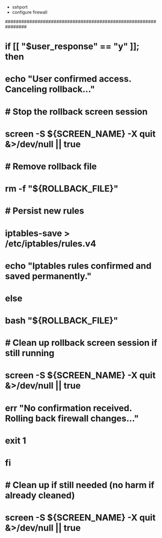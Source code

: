 - sshport
- configure firewall



################################################################
# 
# 
# if [[ "$user_response" == "y" ]]; then
#   echo "User confirmed access. Canceling rollback..."
#   # Stop the rollback screen session
#   screen -S ${SCREEN_NAME} -X quit &>/dev/null || true

#   # Remove rollback file
#   rm -f "${ROLLBACK_FILE}"

#   # Persist new rules
#   iptables-save > /etc/iptables/rules.v4

#   echo "Iptables rules confirmed and saved permanently."
# else
#   bash "${ROLLBACK_FILE}"
#   # Clean up rollback screen session if still running
#   screen -S ${SCREEN_NAME} -X quit &>/dev/null || true
#   err "No confirmation received. Rolling back firewall changes..."
#   exit 1
# fi
# 
# 
# # Clean up if still needed (no harm if already cleaned)
# screen -S ${SCREEN_NAME} -X quit &>/dev/null || true
# 
# 
# 
